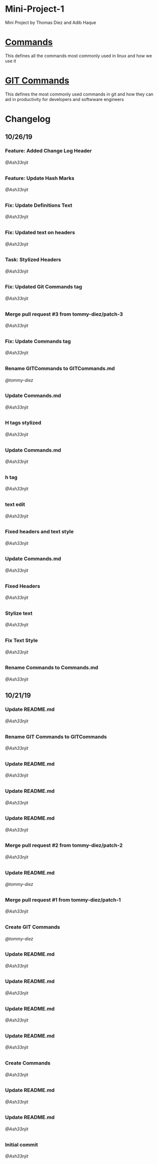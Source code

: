 # Mini-Project-1
Mini Project by Thomas Diez and Adib Haque

# [Commands](Commands.md) 
This defines all the commands most commonly used in linux and how we use it

# [GIT Commands](GITCommands.md)
This defines the most commonly used commands in git and how they can aid in productivity for 
developers and softwware engineers 

# Changelog
## 10/26/19

### Feature: Added Change Log Header
###### @Ash33njit

### Feature: Update Hash Marks
###### @Ash33njit

### Fix: Update Definitions Text
###### @Ash33njit

### Fix: Updated text on headers
###### @Ash33njit

### Task: Stylized Headers
###### @Ash33njit

### Fix: Updated Git Commands tag
###### @Ash33njit

### Merge pull request #3 from tommy-diez/patch-3
###### @Ash33njit

### Fix: Update Commands tag
###### @Ash33njit

### Rename GITCommands to GITCommands.md
###### @tommy-diez

### Update Commands.md
###### @Ash33njit

### H tags stylized
###### @Ash33njit

### Update Commands.md
###### @Ash33njit

### h tag
###### @Ash33njit

### text edit
###### @Ash33njit

### Fixed headers and text style
###### @Ash33njit

### Update Commands.md
###### @Ash33njit

### Fixed Headers
###### @Ash33njit

### Stylize text
###### @Ash33njit

### Fix Text Style
###### @Ash33njit

### Rename Commands to Commands.md 
###### @Ash33njit


## 10/21/19

### Update README.md
###### @Ash33njit

### Rename GIT Commands to GITCommands
###### @Ash33njit

### Update README.md
###### @Ash33njit

### Update README.md
###### @Ash33njit

### Update README.md
###### @Ash33njit

### Merge pull request #2 from tommy-diez/patch-2
###### @Ash33njit

### Update README.md
###### @tommy-diez

### Merge pull request #1 from tommy-diez/patch-1
###### @Ash33njit

### Create GIT Commands
###### @tommy-diez

### Update README.md
###### @Ash33njit

### Update README.md
###### @Ash33njit

### Update README.md
###### @Ash33njit

### Update README.md
###### @Ash33njit

### Create Commands
###### @Ash33njit

### Update README.md
###### @Ash33njit

### Update README.md
###### @Ash33njit

### Initial commit
###### @Ash33njit

